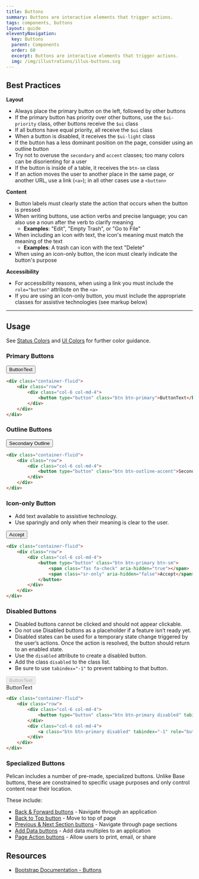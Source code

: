 ```yaml
---
title: Buttons
summary: Buttons are interactive elements that trigger actions.
tags: components, buttons
layout: guide
eleventyNavigation:
  key: Buttons
  parent: Components
  order: 60
  excerpt: Buttons are interactive elements that trigger actions.
  img: /img/illustrations/illus-buttons.svg
---
```


## Best Practices

**Layout**

- Always place the primary button on the left, followed by other buttons
- If the primary button has priority over other buttons, use the `$ui-priority` class, other buttons receive the `$ui` class
- If all buttons have equal priority, all receive the `$ui` class
- When a button is disabled, it receives the `$ui-light` class
- If the button has a less dominant position on the page, consider using an outline button
- Try not to overuse the `secondary` and `accent` classes; too many colors can be disorienting for a user
- If the button is inside of a table, it receives the `btn-sm` class
- If an action moves the user to another place in the same page, or another URL, use a link (`<a>`); in all other cases use a `<button>`

**Content**

- Button labels must clearly state the action that occurs when the button is pressed
- When writing buttons, use action verbs and precise language; you can also use a noun after the verb to clarify meaning
  - **Examples**: "Edit", "Empty Trash", or "Go to File"
- When including an icon with text, the icon's meaning must match the meaning of the text
  - **Examples**: A trash can icon with the text "Delete"
- When using an icon-only button, the icon must clearly indicate the button's purpose

**Accessibility**

- For accessibility reasons, when using a link you must include the `role="button"` attribute on the `<a>`
- If you are using an icon-only button, you must include the appropriate classes for assistive technologies (see markup below)

<hr>

## Usage

See [Status Colors](/foundation/status-colors) and [UI Colors](/foundation/ui-colors) for further color guidance.

### Primary Buttons

<div class="container-fluid">
    <div class="row">
        <div class="col-6 col-md-4">
            <button type="button" class="btn btn-primary">ButtonText</button>
        </div>
    </div>
</div>

```html
<div class="container-fluid">
    <div class="row">
        <div class="col-6 col-md-4">
            <button type="button" class="btn btn-primary">ButtonText</button>
        </div>
    </div>
</div> 
```

### Outline Buttons

<div class="container-fluid">
    <div class="row">
        <div class="col-6 col-md-4">
            <button type="button" class="btn btn-outline-accent">Secondary Outline</button>
        </div>
    </div>
</div>

```html
<div class="container-fluid">
    <div class="row">
        <div class="col-6 col-md-4">
            <button type="button" class="btn btn-outline-accent">Secondary Outline</button>
        </div>
    </div>
</div> 
```

### Icon-only Button

- Add text available to assistive technology.
- Use sparingly and only when their meaning is clear to the user.

<div class="container-fluid">
    <div class="row">
        <div class="col-6 col-md-4">
            <button type="button" class="btn btn-primary btn-sm">
                <span class="fas fa-check" aria-hidden="true"></span>
                <span class="sr-only" aria-hidden="false">Accept</span>
            </button>
        </div>
    </div>
</div>

```html
<div class="container-fluid">
    <div class="row">
        <div class="col-6 col-md-4">
            <button type="button" class="btn btn-primary btn-sm">
                <span class="fas fa-check" aria-hidden="true"></span>
                <span class="sr-only" aria-hidden="false">Accept</span>
            </button>
        </div>
    </div>
</div>
```

### Disabled Buttons

- Disabled buttons cannot be clicked and should not appear clickable.
- Do not use Disabled buttons as a placeholder if a feature isn’t ready yet.
- Disabled states can be used for a temporary state change triggered by the user’s actions. Once the action is resolved, the button should return to an enabled state.
- Use the `disabled` attribute to create a disabled button.
- Add the class `disabled` to the class list.
- Be sure to use `tabindex="-1"` to prevent tabbing to that button.

<div class="container-fluid">
    <div class="row">
        <div class="col-6 col-md-4">
            <button type="button" class="btn btn-primary disabled" tabindex="-1" disabled>ButtonText</button>
        </div>
        <div class="col-6 col-md-4">
            <a class="btn btn-primary disabled" tabindex="-1" role="button">ButtonText</a>
        </div>
    </div>
</div>

```html
<div class="container-fluid">
    <div class="row">
        <div class="col-6 col-md-4">
            <button type="button" class="btn btn-primary disabled" tabindex="-1" disabled>ButtonText</button>
        </div>
        <div class="col-6 col-md-4">
            <a class="btn btn-primary disabled" tabindex="-1" role="button">ButtonText</a>
        </div>
    </div>
</div> 
```

### Specialized Buttons

Pelican includes a number of pre-made, specialized buttons. Unlike Base buttons, these are constrained to specific usage purposes and only control content near their location.

These include:

- [Back & Forward buttons](/components/back-and-forward-buttons) - Navigate through an application
- [Back to Top button](/components/back-to-top-button) - Move to top of page
- [Previous & Next Section buttons](/components/previous-and-next-buttons)  - Navigate through page sections
- [Add Data buttons](/components/add-data-button) - Add data multiples to an application
- [Page Action buttons](/components/page-actions-button) - Allow users to print, email, or share

## Resources

- <a href="https://getbootstrap.com/docs/4.5/components/buttons/" target="_blank">Bootstrap Documentation - Buttons</a>
